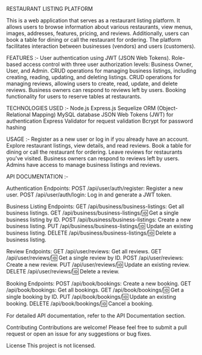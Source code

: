 RESTAURANT LISTING PLATFORM

This is a web application that serves as a restaurant listing platform. It allows users to browse information about various restaurants, view menus, images, addresses, features, pricing, and reviews. Additionally, users can book a table for dining or call the restaurant for ordering. The platform facilitates interaction between businesses (vendors) and users (customers).


FEATURES :-
User authentication using JWT (JSON Web Tokens).
Role-based access control with three user authorization levels: Business Owner, User, and Admin.
CRUD operations for managing business listings, including creating, reading, updating, and deleting listings.
CRUD operations for managing reviews, allowing users to create, read, update, and delete reviews.
Business owners can respond to reviews left by users.
Booking functionality for users to reserve tables at restaurants.


TECHNOLOGIES USED :-
Node.js
Express.js
Sequelize ORM (Object-Relational Mapping)
MySQL database
JSON Web Tokens (JWT) for authentication
Express Validator for request validation
Bcrypt for password hashing


USAGE :- 
Register as a new user or log in if you already have an account.
Explore restaurant listings, view details, and read reviews.
Book a table for dining or call the restaurant for ordering.
Leave reviews for restaurants you've visited.
Business owners can respond to reviews left by users.
Admins have access to manage business listings and reviews.


API DOCUMENTATION :-

Authentication Endpoints:
POST /api/user/auth/register: Register a new user.
POST /api/user/auth/login: Log in and generate a JWT token.

Business Listing Endpoints:
GET /api/business/business-listings: Get all business listings.
GET /api/business/business-listings/:id: Get a single business listing by ID.
POST /api/business/business-listings: Create a new business listing.
PUT /api/business/business-listings/:id: Update an existing business listing.
DELETE /api/business/business-listings/:id: Delete a business listing.

Review Endpoints:
GET /api/user/reviews: Get all reviews.
GET /api/user/reviews/:id: Get a single review by ID.
POST /api/user/reviews: Create a new review.
PUT /api/user/reviews/:id: Update an existing review.
DELETE /api/user/reviews/:id: Delete a review.

Booking Endpoints:
POST /api/book/bookings: Create a new booking.
GET /api/book/bookings: Get all bookings.
GET /api/book/bookings/:id: Get a single booking by ID.
PUT /api/book/bookings/:id: Update an existing booking.
DELETE /api/book/bookings/:id: Cancel a booking.

For detailed API documentation, refer to the API Documentation section.

Contributing
Contributions are welcome! Please feel free to submit a pull request or open an issue for any suggestions or bug fixes.

License
This project is not licensed.
